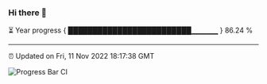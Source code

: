 ### Hi there 👋

⏳ Year progress { █████████████████████████▁▁▁▁▁ } 86.24 %

---

⏰ Updated on Fri, 11 Nov 2022 18:17:38 GMT

![Progress Bar CI](https://github.com/liununu/liununu/workflows/Progress%20Bar%20CI/badge.svg)
